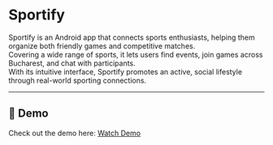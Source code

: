 # Sportify

Sportify is an Android app that connects sports enthusiasts, helping them organize both friendly games and competitive matches.  
Covering a wide range of sports, it lets users find events, join games across Bucharest, and chat with participants.  
With its intuitive interface, Sportify promotes an active, social lifestyle through real-world sporting connections.

---

## 📱 Demo

Check out the demo here: [Watch Demo](https://youtu.be/pdVk1JZsX2I)
